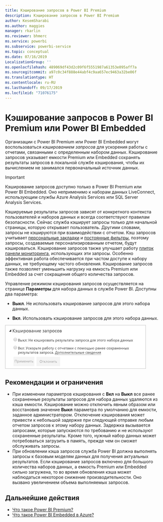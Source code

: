 ```yaml
---
title: Кэширование запросов в Power BI Premium
description: Кэширование запросов в Power BI Premium
author: KesemSharabi
ms.author: maggies
manager: rkarlin
ms.reviewer: bhmerc
ms.service: powerbi
ms.subservice: powerbi-service
ms.topic: conceptual
ms.date: 07/16/2019
LocalizationGroup: ''
ms.openlocfilehash: 489069df43d2c09f6f5551987a61353e095aff7a
ms.sourcegitcommit: a97c0c34f888e44abf4c9aa657ec9463a32be06f
ms.translationtype: HT
ms.contentlocale: ru-RU
ms.lasthandoff: 09/17/2019
ms.locfileid: "71076175"
---
```

# <a name="query-caching-in-power-bi-premiumembedded"></a>Кэширование запросов в Power BI Premium или Power BI Embedded

Организации с Power BI Premium или Power BI Embedded могут воспользоваться *кэшированием запросов* для ускорения работы с отчетами, связанными с определенным набором данных. Кэширование запросов указывает емкости Premium или Embedded сохранять результаты запросов в локальной службе кэширования, чтобы их вычислением не занимался первоначальный источник данных.

> [!IMPORTANT]
> Кэширование запросов доступно только в Power BI Premium или Power BI Embedded. Оно неприменимо к наборам данных LiveConnect, использующим службы Azure Analysis Services или SQL Server Analysis Services.

Кэшируемые результаты запросов зависят от конкретного контекста пользователей и наборов данных и всегда соответствуют правилам безопасности. Сейчас служба кэширует запросы только для начальной страницы, которую открывает пользователь. Другими словами, запросы не кэшируются при взаимодействии с отчетом. Кэш запросов учитывает [персональные закладки](consumer/end-user-bookmarks.md#personal-bookmarks) и [постоянные фильтры](https://powerbi.microsoft.com/blog/announcing-persistent-filters-in-the-service/), поэтому запросы, создаваемые персонализированным отчетом, будут кэшироваться. Кэширование запросов также улучшает работу [плиток панели мониторинга](service-dashboard-tiles.md), использующих эти запросы. Особенно эффективная работа обеспечивается при частом доступе к набору данных, не требующему частого обновления. Кэширование запросов также позволяет уменьшить нагрузку на емкость Premium или Embedded за счет сокращения общего количества запросов.

Управление режимом кэширования запросов осуществляется на странице **Параметры** для набора данных в службе Power BI. Доступны два параметра:

- **Выкл**. Не использовать кэширование запросов для этого набора данных.

- **Вкл**. Использовать кэширование запросов для этого набора данных.

![Диалоговое окно кэширования запросов](media/power-bi-query-caching/power-bi-query-caching.png)

## <a name="considerations-and-limitations"></a>Рекомендации и ограничения

- При изменении параметров кэширования с **Вкл** на **Выкл** все ранее сохраненные результаты запросов для набора данных удаляются из кэша емкости. Кэширование можно отключить явным образом или восстановив значение **Выкл** параметра по умолчанию для емкости, заданное администратором. Отключение кэширования может привести к небольшой задержке при следующей отправке любым отчетом запросов к этому набору данных. Задержка вызывается запросами, которые запускаются по требованию и не используют сохраненные результаты. Кроме того, нужный набор данных может потребоваться загрузить в память, прежде чем он сможет обслуживать запросы.
- При обновлении кэша запросов служба Power BI должна выполнять запросы к базовым моделям данных для получения актуальных результатов. Если кэширование запросов включено для большого количества наборов данных, а емкость Premium или Embedded сильно загружена, то во время обновления кэша может наблюдаться некоторое снижение производительности. Оно вызвано увеличением объема выполняемых запросов.

## <a name="next-steps"></a>Дальнейшие действия

* [Что такое Power BI Premium?](service-premium-what-is.md)
* [Что такое Power BI Embedded в Azure?](developer/azure-pbie-what-is-power-bi-embedded.md)